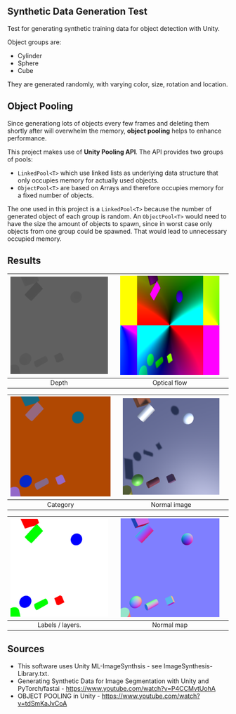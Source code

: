 
## Synthetic Data Generation Test
Test for generating synthetic training data for object detection with Unity.

Object groups are:
- Cylinder
- Sphere
- Cube

They are generated randomly, with varying color, size, rotation and location.

## Object Pooling
 Since generationg lots of objects every few frames and deleting them shortly after will overwhelm the memory, **object pooling** helps to enhance performance.

 This project makes use of **Unity Pooling API**. The API provides two groups of pools: 
 - `LinkedPool<T>` which use linked lists as underlying data structure that only occupies memory for actually used objects.  
 - `ObjectPool<T>` are based on Arrays and therefore occupies memory for a fixed number of objects.

The one used in this project is a `LinkedPool<T>` because the number of generated object of each group is random. An `ObjectPool<T>` would need to have the size the amount of objects to spawn, since in worst case only objects from one group could be spawned. That would lead to unnecessary occupied memory.

## Results

|![depth](images/image_0_depth.png)||![flow](images/image_0_flow.png)||
|:-:|:--:|:-:|:-:|
|Depth|| Optical flow ||

|![id](images/image_0_id.png)||![image](images/image_0_img.png)||
|:-:|:--:|:-:|:-:|
|Category|| Normal image ||

|![layer](images/image_0_layer.png)||![normals](images/image_0_normals.png)||
|:-:|:--:|:-:|:-:|
 |Labels / layers.|| Normal map ||

## Sources
- This software uses Unity ML-ImageSynthsis - see ImageSynthesis-Library.txt.
- Generating Synthetic Data for Image Segmentation with Unity and PyTorch/fastai - https://www.youtube.com/watch?v=P4CCMvtUohA
- OBJECT POOLING in Unity - https://www.youtube.com/watch?v=tdSmKaJvCoA
